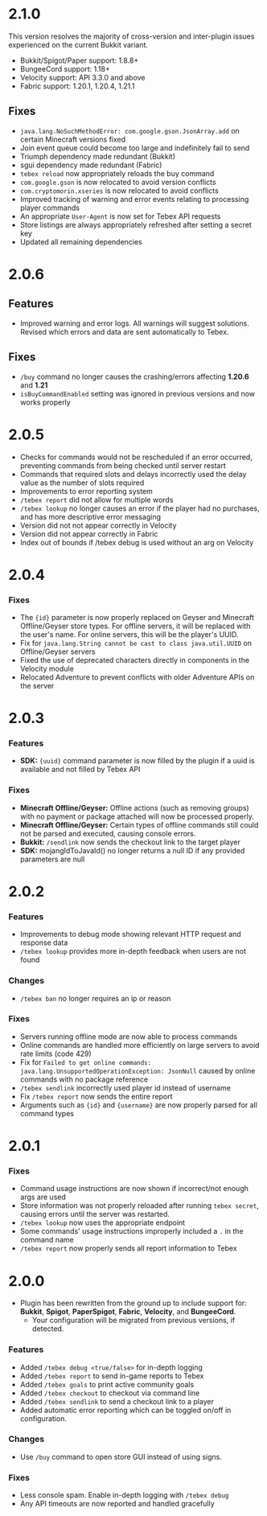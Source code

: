 2.1.0
=====
This version resolves the majority of cross-version and inter-plugin issues experienced on the current Bukkit variant.

- Bukkit/Spigot/Paper support: 1.8.8+
- BungeeCord support: 1.18+
- Velocity support: API 3.3.0 and above
- Fabric support: 1.20.1, 1.20.4, 1.21.1

## Fixes
- `java.lang.NoSuchMethodError: com.google.gson.JsonArray.add` on certain Minecraft versions fixed
- Join event queue could become too large and indefinitely fail to send
- Triumph dependency made redundant (Bukkit)
- sgui dependency made redundant (Fabric)
- `tebex reload` now appropriately reloads the buy command
- `com.google.gson` is now relocated to avoid version conflicts
- `com.cryptomorin.xseries` is now relocated to avoid conflicts
- Improved tracking of warning and error events relating to processing player commands
- An appropriate `User-Agent` is now set for Tebex API requests
- Store listings are always appropriately refreshed after setting a secret key
- Updated all remaining dependencies

2.0.6
=====
## Features
- Improved warning and error logs. All warnings will suggest solutions. Revised which errors and data are sent automatically to Tebex.

## Fixes
- `/buy` command no longer causes the crashing/errors affecting **1.20.6** and **1.21**
- `isBuyCommandEnabled` setting was ignored in previous versions and now works properly

2.0.5
=====
- Checks for commands would not be rescheduled if an error occurred, preventing commands from being checked until server restart
- Commands that required slots and delays incorrectly used the delay value as the number of slots required
- Improvements to error reporting system
- `/tebex report` did not allow for multiple words
- `/tebex lookup` no longer causes an error if the player had no purchases, and has more descriptive error messaging
- Version did not not appear correctly in Velocity
- Version did not appear correctly in Fabric
- Index out of bounds if /tebex debug is used without an arg on Velocity

2.0.4
=====

### Fixes
- The `{id}` parameter is now properly replaced on Geyser and Minecraft Offline/Geyser store types. For offline servers, it will be replaced with the user's name. For online servers, this will be the player's UUID.
- Fix for `java.lang.String cannot be cast to class java.util.UUID` on Offline/Geyser servers
- Fixed the use of deprecated characters directly in components in the Velocity module
- Relocated Adventure to prevent conflicts with older Adventure APIs on the server

2.0.3
=====

### Features
- **SDK:** `{uuid}` command parameter is now filled by the plugin if a uuid is available and not filled by Tebex API

### Fixes
- **Minecraft Offline/Geyser:** Offline actions (such as removing groups) with no payment or package attached will now be processed properly.
- **Minecraft Offline/Geyser:** Certain types of offline commands still could not be parsed and executed, causing console errors.
- **Bukkit:** `/sendlink` now sends the checkout link to the target player
- **SDK:** mojangIdToJavaId() no longer returns a null ID if any provided parameters are null

2.0.2
=====

### Features
- Improvements to debug mode showing relevant HTTP request and response data
- `/tebex lookup` provides more in-depth feedback when users are not found

### Changes
- `/tebex ban` no longer requires an ip or reason

### Fixes
- Servers running offline mode are now able to process commands
- Online commands are handled more efficiently on large servers to avoid rate limits (code 429)
- Fix for `Failed to get online commands: java.lang.UnsupportedOperationException: JsonNull` caused by online commands with no package reference
- `/tebex sendlink` incorrectly used player id instead of username
- Fix `/tebex report` now sends the entire report
- Arguments such as `{id}` and `{username}` are now properly parsed for all command types

2.0.1
=====

### Fixes
- Command usage instructions are now shown if incorrect/not enough args are used
- Store information was not properly reloaded after running `tebex secret`, causing errors until the server was restarted.
- `/tebex lookup` now uses the appropriate endpoint
- Some commands' usage instructions improperly included a `.` in the command name
- `/tebex report` now properly sends all report information to Tebex

2.0.0
=====
- Plugin has been rewritten from the ground up to include support for: **Bukkit**, **Spigot**, **PaperSpigot**, **Fabric**, **Velocity**, and **BungeeCord**.
  - Your configuration will be migrated from previous versions, if detected.
  
### Features
- Added `/tebex debug <true/false>` for in-depth logging
- Added `/tebex report` to send in-game reports to Tebex
- Added `/tebex goals` to print active community goals
- Added `/tebex checkout` to checkout via command line
- Added `/tebex sendlink` to send a checkout link to a player
- Added automatic error reporting which can be toggled on/off in configuration.

### Changes
- Use `/buy` command to open store GUI instead of using signs.

### Fixes
- Less console spam. Enable in-depth logging with `/tebex debug`
- Any API timeouts are now reported and handled gracefully